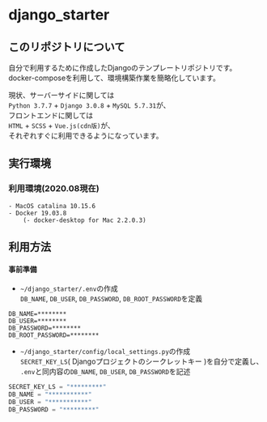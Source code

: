 # django_starter

## このリポジトリについて

自分で利用するために作成したDjangoのテンプレートリポジトリです。  
docker-composeを利用して、環境構築作業を簡略化しています。  
  
現状、サーバーサイドに関しては  
`Python 3.7.7` + `Django 3.0.8` + `MySQL 5.7.31`が、  
フロントエンドに関しては  
`HTML` + `SCSS` + `Vue.js(cdn版)`が、  
それぞれすぐに利用できるようになっています。  
  
## 実行環境

### 利用環境(2020.08現在)  
```
- MacOS catalina 10.15.6
- Docker 19.03.8
    (- docker-desktop for Mac 2.2.0.3)
```

## 利用方法

#### 事前準備  
- `~/django_starter/.env`の作成  
`DB_NAME`, `DB_USER`, `DB_PASSWORD`, `DB_ROOT_PASSWORD`を定義
```
DB_NAME=********
DB_USER=********
DB_PASSWORD=********
DB_ROOT_PASSWORD=********
```
- `~/django_starter/config/local_settings.py`の作成  
`SECRET_KEY_LS`( Djangoプロジェクトのシークレットキー )を自分で定義し、  
`.env`と同内容の`DB_NAME`, `DB_USER`, `DB_PASSWORD`を記述
```Python
SECRET_KEY_LS = "*********"
DB_NAME = "***********"
DB_USER = "***********"
DB_PASSWORD = "*********"
```

